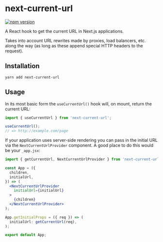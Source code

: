 # next-current-url

[![npm version](https://badge.fury.io/js/use-current-url.svg)](https://badge.fury.io/js/use-current-url)

A React hook to get the current URL in Next.js applications.

Takes into account URL rewrites made by proxies, load balancers, etc. along
the way (as long as these append special HTTP headers to the request).

## Installation

```
yarn add next-current-url
```

## Usage

In its most basic form the `useCurrentUrl()` hook will, on mount, return the current URL:

```jsx
import { useCurrentUrl } from 'next-current-url';

useCurrentUrl();
// => http://example.com/page
```

If your application uses server-side rendering you can pass in the initial URL
via the `NextCurrentUrlProvider` component. A good place to do this would be
your `_app.jsx`:

```jsx
import { getCurrentUrl, NextCurrentUrlProvider } from 'next-current-url';

const App = ({
  children,
  initialUrl,
}) => (
  <NextCurrentUrlProvider
    initialUrl={initialUrl}
  >
    {children}
  </NextCurrentUrlProvider>
);

App.getInitialProps = ({ req }) => (
  initialUrl: getCurrentUrl(req),
);

export default App;
```
